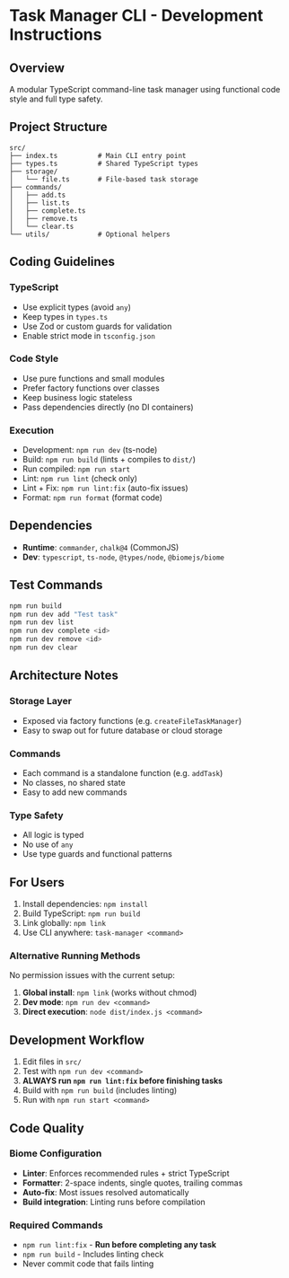 # Task Manager CLI - Development Instructions

## Overview
A modular TypeScript command-line task manager using functional code style and full type safety.

## Project Structure
```
src/
├── index.ts          # Main CLI entry point
├── types.ts          # Shared TypeScript types
├── storage/
│   └── file.ts       # File-based task storage
├── commands/
│   ├── add.ts
│   ├── list.ts
│   ├── complete.ts
│   ├── remove.ts
│   └── clear.ts
└── utils/            # Optional helpers
```

## Coding Guidelines

### TypeScript
- Use explicit types (avoid `any`)
- Keep types in `types.ts`
- Use Zod or custom guards for validation
- Enable strict mode in `tsconfig.json`

### Code Style
- Use pure functions and small modules
- Prefer factory functions over classes
- Keep business logic stateless
- Pass dependencies directly (no DI containers)

### Execution
- Development: `npm run dev` (ts-node)
- Build: `npm run build` (lints + compiles to `dist/`)
- Run compiled: `npm run start`
- Lint: `npm run lint` (check only)
- Lint + Fix: `npm run lint:fix` (auto-fix issues)
- Format: `npm run format` (format code)

## Dependencies

- **Runtime**: `commander`, `chalk@4` (CommonJS)
- **Dev**: `typescript`, `ts-node`, `@types/node`, `@biomejs/biome`

## Test Commands

```bash
npm run build
npm run dev add "Test task"
npm run dev list
npm run dev complete <id>
npm run dev remove <id>
npm run dev clear
```

## Architecture Notes

### Storage Layer
- Exposed via factory functions (e.g. `createFileTaskManager`)
- Easy to swap out for future database or cloud storage

### Commands
- Each command is a standalone function (e.g. `addTask`)
- No classes, no shared state
- Easy to add new commands

### Type Safety
- All logic is typed
- No use of `any`
- Use type guards and functional patterns

## For Users

1. Install dependencies: `npm install`
2. Build TypeScript: `npm run build`
3. Link globally: `npm link`
4. Use CLI anywhere: `task-manager <command>`

### Alternative Running Methods

No permission issues with the current setup:

1. **Global install**: `npm link` (works without chmod)
2. **Dev mode**: `npm run dev <command>`
3. **Direct execution**: `node dist/index.js <command>`

## Development Workflow

1. Edit files in `src/`
2. Test with `npm run dev <command>`
3. **ALWAYS run `npm run lint:fix` before finishing tasks**
4. Build with `npm run build` (includes linting)
5. Run with `npm run start <command>`

## Code Quality

### Biome Configuration
- **Linter**: Enforces recommended rules + strict TypeScript
- **Formatter**: 2-space indents, single quotes, trailing commas
- **Auto-fix**: Most issues resolved automatically
- **Build integration**: Linting runs before compilation

### Required Commands
- `npm run lint:fix` - **Run before completing any task**
- `npm run build` - Includes linting check
- Never commit code that fails linting